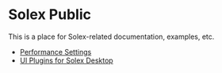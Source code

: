 # Solex Public

This is a place for Solex-related documentation, examples, etc.

*	[Performance Settings](perf_slider/perf.md)
*	[UI Plugins for Solex Desktop](ui_plugin/readme.md)

